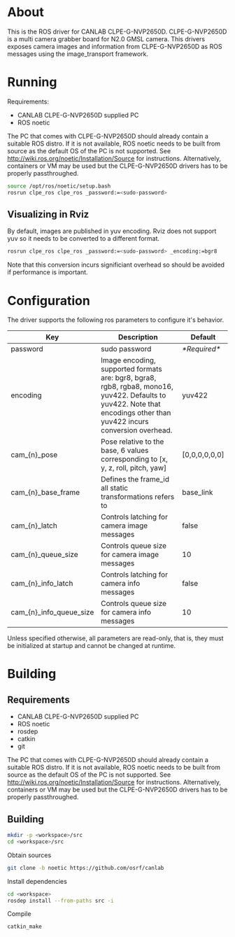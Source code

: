 # About

<!-- FIXME: Confirm product description? -->
This is the ROS driver for CANLAB CLPE-G-NVP2650D. CLPE-G-NVP2650D is a multi camera grabber board for N2.0 GMSL camera. This drivers exposes camera images and information from CLPE-G-NVP2650D as ROS messages using the image_transport framework.

# Running

Requirements:
  * CANLAB CLPE-G-NVP2650D supplied PC
  * ROS noetic

The PC that comes with CLPE-G-NVP2650D should already contain a suitable ROS distro. If it is not available, ROS noetic needs to be built from source as the default OS of the PC is not supported. See http://wiki.ros.org/noetic/Installation/Source for instructions. Alternatively, containers or VM may be used but the CLPE-G-NVP2650D drivers has to be properly passthroughed.

```bash
source /opt/ros/noetic/setup.bash
rosrun clpe_ros clpe_ros _password:=<sudo-password>
```

## Visualizing in Rviz

By default, images are published in yuv encoding. Rviz does not support yuv so it needs to be converted to a different format.

```bash
rosrun clpe_ros clpe_ros _password:=<sudo-password> _encoding:=bgr8
```

Note that this conversion incurs significiant overhead so should be avoided if performance is important.

# Configuration

The driver supports the following ros parameters to configure it's behavior.

| Key | Description | Default |
|-|-|-|
| password | sudo password | *\*Required\** |
| encoding | Image encoding, supported formats are: bgr8, bgra8, rgb8, rgba8, mono16, yuv422. Defaults to yuv422. Note that encodings other than yuv422 incurs conversion overhead. | yuv422 |
| cam_{n}_pose | Pose relative to the base, 6 values corresponding to [x, y, z, roll, pitch, yaw] | [0,0,0,0,0,0] |
| cam_{n}_base_frame | Defines the frame_id all static transformations refers to | base_link |
| cam_{n}_latch | Controls latching for camera image messages | false |
| cam_{n}_queue_size | Controls queue size for camera image messages | 10 |
| cam_{n}_info_latch | Controls latching for camera info messages | false |
| cam_{n}_info_queue_size | Controls queue size for camera info messages | 10 |

Unless specified otherwise, all parameters are read-only, that is, they must be initialized at startup and cannot be changed at runtime.

# Building

## Requirements

* CANLAB CLPE-G-NVP2650D supplied PC
* ROS noetic
* rosdep
* catkin
* git

The PC that comes with CLPE-G-NVP2650D should already contain a suitable ROS distro. If it is not available, ROS noetic needs to be built from source as the default OS of the PC is not supported. See http://wiki.ros.org/noetic/Installation/Source for instructions. Alternatively, containers or VM may be used but the CLPE-G-NVP2650D drivers has to be properly passthroughed.

## Building

```bash
mkdir -p <workspace>/src
cd <workspace>/src
```

Obtain sources

```bash
git clone -b noetic https://github.com/osrf/canlab
```

Install dependencies

```bash
cd <workspace>
rosdep install --from-paths src -i
```

Compile

```bash
catkin_make
```
